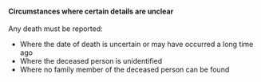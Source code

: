 ####  Circumstances where certain details are unclear

Any death must be reported:

  * Where the date of death is uncertain or may have occurred a long time ago 
  * Where the deceased person is unidentified 
  * Where no family member of the deceased person can be found 
